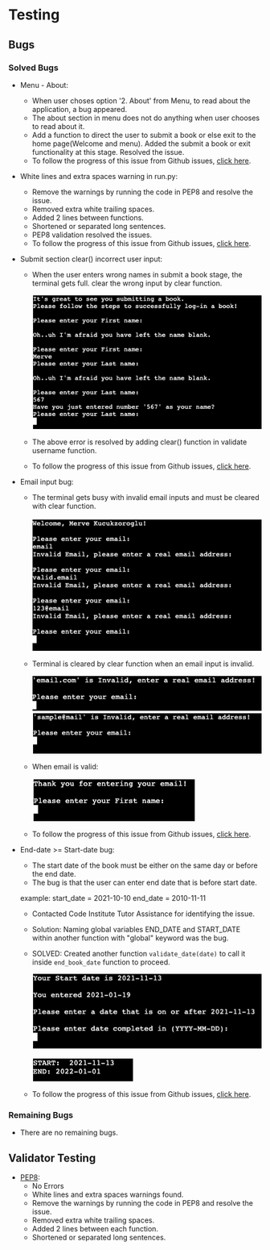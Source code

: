 # Testing
## Bugs
### Solved Bugs
* Menu - About:
    * When user choses option '2. About' from Menu, to read about the application, a bug appeared. 
    * The about section in menu does not do anything when user chooses to read about it.
    * Add a function to direct the user to submit a book or else exit to the home page(Welcome and menu).
    Added the submit a book or exit functionality at this stage. Resolved the issue.
    * To follow the progress of this issue from Github issues, [click here](https://github.com/MerveKucukzoroglu/reading-tracker/issues/1).

* White lines and extra spaces warning in run.py:
    * Remove the warnings by running the code in PEP8 and resolve the issue.
    * Removed extra white trailing spaces.
    * Added 2 lines between functions.
    * Shortened or separated long sentences.
    * PEP8 validation resolved the issues.
    * To follow the progress of this issue from Github issues, [click here](https://github.com/MerveKucukzoroglu/reading-tracker/issues/2).

* Submit section clear() incorrect user input:
    * When the user enters wrong names in submit a book stage, the terminal gets full. clear the wrong input by clear function.

         ![name-input-bug](documentation/name-input-bug.png)

    * The above error is resolved by adding clear() function in validate username function.
    * To follow the progress of this issue from Github issues, [click here](https://github.com/MerveKucukzoroglu/reading-tracker/issues/3).

* Email input bug:
    * The terminal gets busy with invalid email inputs and must be cleared with clear function.

        ![email-input-bug](documentation/email-input-bug.png)

    * Terminal is cleared by clear function when an email input is invalid.   

        ![invalid-mail](documentation/invalid-mail.png) 
        ![mail-error](documentation/mail-error.png) 

    * When email is valid:    
       
       ![correct-mail](documentation/correct-mail.png) 

    * To follow the progress of this issue from Github issues, [click here](https://github.com/MerveKucukzoroglu/reading-tracker/issues/4).

* End-date >= Start-date bug:
    * The start date of the book must be either on the same day or before the end date.
    * The bug is that the user can enter end date that is before start date.

    example:
    start_date = 2021-10-10
    end_date = 2010-11-11

    * Contacted Code Institute Tutor Assistance for identifying the issue.

    * Solution: Naming global variables END_DATE and START_DATE within another function with "global" keyword was the bug.

    * SOLVED: Created another function `validate_date(date)` to call it inside `end_book_date` function to proceed.

        ![invalid-date](documentation/invalid-date.png)

        ![valid-date](documentation/valid-date.png)

    * To follow the progress of this issue from Github issues, [click here](https://github.com/MerveKucukzoroglu/reading-tracker/issues/5).

### Remaining Bugs
* There are no remaining bugs.

## Validator Testing
* [PEP8](http://pep8online.com):
    * No Errors
    * White lines and extra spaces warnings found.
    * Remove the warnings by running the code in PEP8 and resolve the issue.
    * Removed extra white trailing spaces.
    * Added 2 lines between each function.
    * Shortened or separated long sentences.